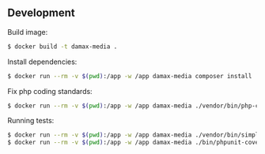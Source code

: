 ## Development

Build image:

```bash
$ docker build -t damax-media .
```

Install dependencies:

```bash
$ docker run --rm -v $(pwd):/app -w /app damax-media composer install
```

Fix php coding standards:

```bash
$ docker run --rm -v $(pwd):/app -w /app damax-media ./vendor/bin/php-cs-fixer fix
```

Running tests:

```bash
$ docker run --rm -v $(pwd):/app -w /app damax-media ./vendor/bin/simple-phpunit
$ docker run --rm -v $(pwd):/app -w /app damax-media ./bin/phpunit-coverage
```
